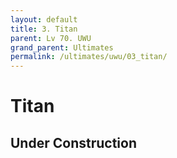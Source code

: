 ```yaml
---
layout: default
title: 3. Titan
parent: Lv 70. UWU
grand_parent: Ultimates
permalink: /ultimates/uwu/03_titan/
---
```


# Titan

## Under Construction